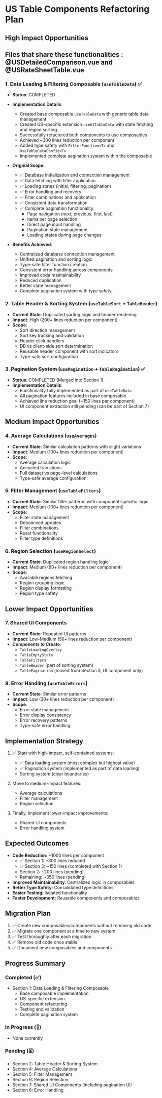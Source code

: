 # US Table Components Refactoring Plan

## High Impact Opportunities

## Files that share these functionalities : @USDetailedComparison.vue and @USRateSheetTable.vue

### 1. Data Loading & Filtering Composable (`useTableData`) ✅

- **Status**: COMPLETED
- **Implementation Details**:

  - Created base composable `useTableData` with generic table data management
  - Created US-specific extension `useUSTableData` with state fetching and region sorting
  - Successfully refactored both components to use composables
  - Achieved ~300 lines reduction per component
  - Added type safety with `FilterFunction<T>` and `UseTableDataConfig<T>`
  - Implemented complete pagination system within the composable

- **Original Scope**:

  - ✅ Database initialization and connection management
  - ✅ Data fetching with filter application
  - ✅ Loading states (initial, filtering, pagination)
  - ✅ Error handling and recovery
  - ✅ Filter combinations and application
  - ✅ Consistent data transformation
  - ✅ Complete pagination functionality:
    - Page navigation (next, previous, first, last)
    - Items per page selection
    - Direct page input handling
    - Pagination state management
    - Loading states during page changes

- **Benefits Achieved**:
  - Centralized database connection management
  - Unified pagination and sorting logic
  - Type-safe filter function creation
  - Consistent error handling across components
  - Improved code maintainability
  - Reduced duplication
  - Better state management
  - Complete pagination system with type safety

### 2. Table Header & Sorting System (`useTableSort` + `TableHeader`)

- **Current State**: Duplicated sorting logic and header rendering
- **Impact**: High (200+ lines reduction per component)
- **Scope**:
  - Sort direction management
  - Sort key tracking and validation
  - Header click handlers
  - DB vs client-side sort determination
  - Reusable header component with sort indicators
  - Type-safe sort configuration

### 3. ~~Pagination System (`usePagination` + `TablePagination`)~~ ✅

- **Status**: COMPLETED (Merged into Section 1)
- **Implementation Details**:
  - Functionality fully implemented as part of `useTableData`
  - All pagination features included in base composable
  - Achieved line reduction goal (~150 lines per component)
  - UI component extraction still pending (can be part of Section 7)

## Medium Impact Opportunities

### 4. Average Calculations (`useAverages`)

- **Current State**: Similar calculation patterns with slight variations
- **Impact**: Medium (100+ lines reduction per component)
- **Scope**:
  - Average calculation logic
  - Animated transitions
  - Full dataset vs page-level calculations
  - Type-safe average configuration

### 5. Filter Management (`useTableFilters`)

- **Current State**: Similar filter patterns with component-specific logic
- **Impact**: Medium (100+ lines reduction per component)
- **Scope**:
  - Filter state management
  - Debounced updates
  - Filter combinations
  - Reset functionality
  - Filter type definitions

### 6. Region Selection (`useRegionSelect`)

- **Current State**: Duplicated region handling logic
- **Impact**: Medium (80+ lines reduction per component)
- **Scope**:
  - Available regions fetching
  - Region grouping logic
  - Region display formatting
  - Region type safety

## Lower Impact Opportunities

### 7. Shared UI Components

- **Current State**: Repeated UI patterns
- **Impact**: Low-Medium (50+ lines reduction per component)
- **Components to Create**:
  - `TableLoadingOverlay`
  - `TableEmptyState`
  - `TableFilters`
  - `TableHeader` (part of sorting system)
  - `TablePagination` (moved from Section 3, UI component only)

### 8. Error Handling (`useTableErrors`)

- **Current State**: Similar error patterns
- **Impact**: Low (30+ lines reduction per component)
- **Scope**:
  - Error state management
  - Error display consistency
  - Error recovery patterns
  - Type-safe error handling

## Implementation Strategy

1. ✅ Start with high-impact, self-contained systems:

   - ✅ Data loading system (most complex but highest value)
   - ✅ Pagination system (implemented as part of data loading)
   - Sorting system (clear boundaries)

2. Move to medium-impact features:

   - Average calculations
   - Filter management
   - Region selection

3. Finally, implement lower-impact improvements:
   - Shared UI components
   - Error handling system

## Expected Outcomes

- **Code Reduction**: ~1000 lines per component
  - ✅ Section 1: ~300 lines reduced
  - ✅ Section 3: ~150 lines (completed with Section 1)
  - Section 2: ~200 lines (pending)
  - Remaining: ~350 lines (pending)
- **Improved Maintainability**: Centralized logic in composables
- **Better Type Safety**: Consolidated type definitions
- **Easier Testing**: Isolated functionality
- **Faster Development**: Reusable components and composables

## Migration Plan

1. ✅ Create new composables/components without removing old code
2. ✅ Migrate one component at a time to new system
3. ✅ Test thoroughly after each migration
4. ✅ Remove old code once stable
5. ✅ Document new composables and components

## Progress Summary

### Completed (✅)

- Section 1: Data Loading & Filtering Composable
  - Base composable implementation
  - US-specific extension
  - Component refactoring
  - Testing and validation
  - Complete pagination system

### In Progress (🔄)

- None currently

### Pending (⏳)

- Section 2: Table Header & Sorting System
- Section 4: Average Calculations
- Section 5: Filter Management
- Section 6: Region Selection
- Section 7: Shared UI Components (including pagination UI)
- Section 8: Error Handling
